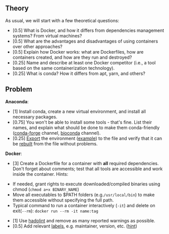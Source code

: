 ## Theory

As usual, we will start with a few theoretical questions:

* [0.5] What is Docker, and how it differs from dependencies management systems? From virtual machines?
* [0.5] What are the advantages and disadvantages of using containers over other approaches?
* [0.5] Explain how Docker works: what are Dockerfiles, how are containers created, and how are they run and destroyed?
* [0.25] Name and describe at least one Docker competitor (i.e., a tool based on the same containerization technology).
* [0.25] What is conda? How it differs from apt, yarn, and others?

## Problem

**Anaconda**:

* [1] Install conda, create a new virtual environment, and install all necessary packages. 
* [0.75] You won't be able to install some tools - that's fine. List their names, and explain what should be done to make them conda-friendly ([conda-forge](https://conda-forge.org/docs/maintainer/adding_pkgs.html) channel, [bioconda](https://bioconda.github.io/contributor/workflow.html) channel). 
* [0.25] [Export](https://conda.io/projects/conda/en/latest/user-guide/tasks/manage-environments.html#exporting-the-environment-yml-file) the environment ([example](https://github.com/nf-core/clipseq/blob/master/environment.yml)) to the file and verify that it can be [rebuilt](https://conda.io/projects/conda/en/latest/user-guide/tasks/manage-environments.html#creating-an-environment-from-an-environment-yml-file) from the file without problems.

**Docker**:
* [3] Create a Dockerfile for a container with **all** required dependencies. Don't forget about comments; test that all tools are accessible and work inside the container. Hints:
 - If needed, grant rights to execute downloaded/compiled binaries using chmod (`chmod a+x BINARY_NAME`)
 - Move all executables to $PATH folders (e.g.`/usr/local/bin`) to make them accessible without specifying the full path.
 - Typical command to run a container interactively (`-it`) and delete on exit(`--rm`): `docker run --rm -it name:tag`
* [1] Use [hadolint](https://hadolint.github.io/hadolint/) and remove as many reported warnings as possible.
* [0.5] Add relevant [labels](https://docs.docker.com/engine/reference/builder/#label), e.g. maintainer, version, etc. ([hint](https://medium.com/@chamilad/lets-make-your-docker-image-better-than-90-of-existing-ones-8b1e5de950d))
